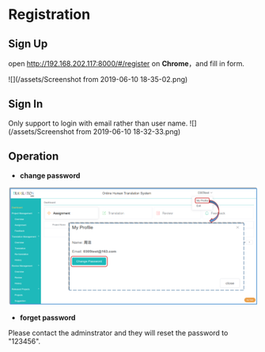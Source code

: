 # Registration

## Sign Up

open http://192.168.202.117:8000/#/register on **Chrome**，and fill in form.

![](/assets/Screenshot from 2019-06-10 18-35-02.png)

## Sign In

Only support to login with email rather than user name.
![](/assets/Screenshot from 2019-06-10 18-32-33.png)

## Operation

- **change password**

<span id='change-password'></span>

![](/assets/user.change_password.png)

- **forget password**

Please contact the adminstrator and they will reset the password to "123456".


